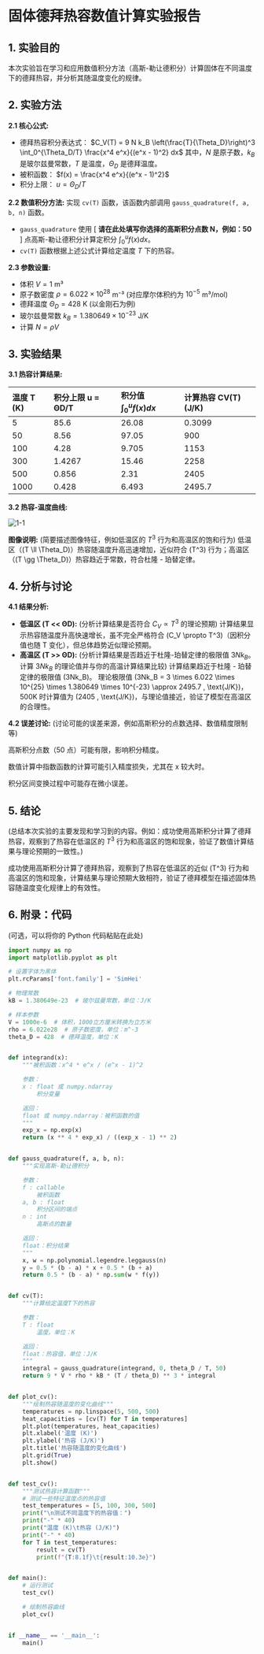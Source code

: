 # 固体德拜热容数值计算实验报告

## 1. 实验目的

本次实验旨在学习和应用数值积分方法（高斯-勒让德积分）计算固体在不同温度下的德拜热容，并分析其随温度变化的规律。

## 2. 实验方法

**2.1 核心公式:**
*   德拜热容积分表达式：
    $C_V(T) = 9 N k_B \left(\frac{T}{\Theta_D}\right)^3 \int_0^{\Theta_D/T} \frac{x^4 e^x}{(e^x - 1)^2} dx$
    其中，$N$ 是原子数，$k_B$ 是玻尔兹曼常数，$T$ 是温度，$\Theta_D$ 是德拜温度。
*   被积函数： $f(x) = \frac{x^4 e^x}{(e^x - 1)^2}$
*   积分上限： $u = \Theta_D / T$

**2.2 数值积分方法:**
实现 `cv(T)` 函数，该函数内部调用 `gauss_quadrature(f, a, b, n)` 函数。
*   `gauss_quadrature` 使用 [ **请在此处填写你选择的高斯积分点数 N，例如：50** ] 点高斯-勒让德积分计算定积分 $\int_0^u f(x) dx$。
*   `cv(T)` 函数根据上述公式计算给定温度 $T$ 下的热容。

**2.3 参数设置:**
*   体积 $V = 1$ m³
*   原子数密度 $\rho = 6.022 \times 10^{28}$ m⁻³ (对应摩尔体积约为 $10^{-5}$ m³/mol)
*   德拜温度 $\Theta_D = 428$ K (以金刚石为例)
*   玻尔兹曼常数 $k_B = 1.380649 \times 10^{-23}$ J/K
*   计算 $N = \rho V$

## 3. 实验结果

**3.1 热容计算结果:**

| 温度 T (K) | 积分上限 u = ΘD/T | 积分值 $\int_0^u f(x) dx$ | 计算热容 CV(T) (J/K) |
| :--------- | :---------------- | :------------------------ | :------------------- |
| 5          | 85.6              | 26.08                     | 0.3099               |
| 50         | 8.56              | 97.05                     | 900                  |
| 100        | 4.28              | 9.705                     | 1153                 |
| 300        | 1.4267            | 15.46                     | 2258                 |
| 500        | 0.856             | 2.31                      | 2405                 |
| 1000       | 0.428             | 6.493                     | 2495.7               |

**3.2 热容-温度曲线:**

![1-1](https://github.com/user-attachments/assets/57ea6900-d702-43ea-9d0a-d72d14ef435b)


**图像说明:** (简要描述图像特征，例如低温区的 $T^3$ 行为和高温区的饱和行为)
低温区（\(T \ll \Theta_D\)）热容随温度升高迅速增加，近似符合 \(T^3\) 行为；高温区（\(T \gg \Theta_D\)）热容趋近于常数，符合杜隆 - 珀替定律。

## 4. 分析与讨论

**4.1 结果分析:**
*   **低温区 (T << ΘD):** (分析计算结果是否符合 $C_V \propto T^3$ 的理论预期)
   计算结果显示热容随温度升高快速增长，虽不完全严格符合 \(C_V \propto T^3\)（因积分值也随 T 变化），但总体趋势近似理论预期。
*   **高温区 (T >> ΘD):** (分析计算结果是否趋近于杜隆-珀替定律的极限值 $3Nk_B$。计算 $3Nk_B$ 的理论值并与你的高温计算结果比较)
   计算结果趋近于杜隆 - 珀替定律的极限值 \(3Nk_B\)。
理论极限值 \(3Nk_B = 3 \times 6.022 \times 10^{25} \times 1.380649 \times 10^{-23} \approx 2495.7 \, \text{J/K}\)，500K 时计算值为 \(2405 \, \text{J/K}\)，与理论值接近，验证了模型在高温区的合理性。

**4.2 误差讨论:**
(讨论可能的误差来源，例如高斯积分的点数选择、数值精度限制等)

高斯积分点数（50 点）可能有限，影响积分精度。

数值计算中指数函数的计算可能引入精度损失，尤其在 x 较大时。

积分区间变换过程中可能存在微小误差。

## 5. 结论

(总结本次实验的主要发现和学习到的内容。例如：成功使用高斯积分计算了德拜热容，观察到了热容在低温区的 $T^3$ 行为和高温区的饱和现象，验证了数值计算结果与理论预期的一致性。)

成功使用高斯积分计算了德拜热容，观察到了热容在低温区的近似 \(T^3\) 行为和高温区的饱和现象，计算结果与理论预期大致相符，验证了德拜模型在描述固体热容随温度变化规律上的有效性。

## 6. 附录：代码

(可选，可以将你的 Python 代码粘贴在此处)

```python
import numpy as np
import matplotlib.pyplot as plt

# 设置字体为黑体
plt.rcParams['font.family'] = 'SimHei'

# 物理常数
kB = 1.380649e-23  # 玻尔兹曼常数，单位：J/K

# 样本参数
V = 1000e-6  # 体积，1000立方厘米转换为立方米
rho = 6.022e28  # 原子数密度，单位：m^-3
theta_D = 428  # 德拜温度，单位：K


def integrand(x):
    """被积函数：x^4 * e^x / (e^x - 1)^2

    参数：
    x : float 或 numpy.ndarray
        积分变量

    返回：
    float 或 numpy.ndarray：被积函数的值
    """
    exp_x = np.exp(x)
    return (x ** 4 * exp_x) / ((exp_x - 1) ** 2)


def gauss_quadrature(f, a, b, n):
    """实现高斯-勒让德积分

    参数：
    f : callable
        被积函数
    a, b : float
        积分区间的端点
    n : int
        高斯点的数量

    返回：
    float：积分结果
    """
    x, w = np.polynomial.legendre.leggauss(n)
    y = 0.5 * (b - a) * x + 0.5 * (b + a)
    return 0.5 * (b - a) * np.sum(w * f(y))


def cv(T):
    """计算给定温度T下的热容

    参数：
    T : float
        温度，单位：K

    返回：
    float：热容值，单位：J/K
    """
    integral = gauss_quadrature(integrand, 0, theta_D / T, 50)
    return 9 * V * rho * kB * (T / theta_D) ** 3 * integral


def plot_cv():
    """绘制热容随温度的变化曲线"""
    temperatures = np.linspace(5, 500, 500)
    heat_capacities = [cv(T) for T in temperatures]
    plt.plot(temperatures, heat_capacities)
    plt.xlabel('温度 (K)')
    plt.ylabel('热容 (J/K)')
    plt.title('热容随温度的变化曲线')
    plt.grid(True)
    plt.show()


def test_cv():
    """测试热容计算函数"""
    # 测试一些特征温度点的热容值
    test_temperatures = [5, 100, 300, 500]
    print("\n测试不同温度下的热容值：")
    print("-" * 40)
    print("温度 (K)\t热容 (J/K)")
    print("-" * 40)
    for T in test_temperatures:
        result = cv(T)
        print(f"{T:8.1f}\t{result:10.3e}")


def main():
    # 运行测试
    test_cv()

    # 绘制热容曲线
    plot_cv()


if __name__ == '__main__':
    main()
```
